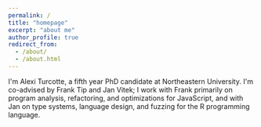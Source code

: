 ```yaml
---
permalink: /
title: "homepage"
excerpt: "about me"
author_profile: true
redirect_from:
  - /about/
  - /about.html
---
```


I'm Alexi Turcotte, a fifth year PhD candidate at Northeastern University. 
I'm co-advised by Frank Tip and Jan Vitek; I work with Frank primarily on program analysis, refactoring, and optimizations for JavaScript, and with Jan on type systems, language design, and fuzzing for the R programming language.